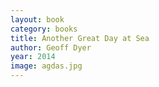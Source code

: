 ```yaml
---
layout: book
category: books
title: Another Great Day at Sea
author: Geoff Dyer
year: 2014
image: agdas.jpg
---
```


